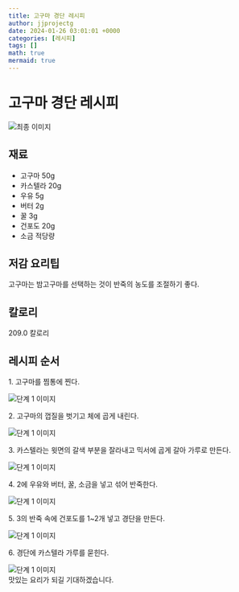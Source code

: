 ```yaml
---
title: 고구마 경단 레시피
author: jjprojectg
date: 2024-01-26 03:01:01 +0000
categories: [레시피]
tags: []
math: true
mermaid: true
---
```

<meta name="og:type" content="website"/>
<meta charset="UTF-8"/>
<div class="header">
  <h1>고구마 경단 레시피</h1>
</div>

<div class="container my-4">
  <div class="row">
    <div class="col-12 col-md-6">
      <div class="recipe-image">
        <img src="http://www.foodsafetykorea.go.kr/uploadimg/20141117/20141117053638_1416213398255.jpg" class="step-image" alt="최종 이미지"/>
      </div>
    </div>
    <div class="col-12 col-md-6">
      <div class="ingredients">
        <h2>재료</h2>
        <ul class="card">
          <li> 고구마 50g </li>
          <li>  카스텔라 20g </li>
          <li>  우유 5g </li>
          <li>  버터 2g </li>
          <li>  꿀 3g </li>
          <li>  건포도 20g </li>
          <li>  소금 적당량 </li>
</ul>
      </div>
    </div>
    <div class="col-12 col-md-6">
      <div class="ingredients">
        <h2>저감 요리팁</h2>
        <div class="card"> 
          <p>
            고구마는 밤고구마를 선택하는 것이 반죽의 농도를 조절하기 좋다.
          </p>
        </div>
      </div>
      <div class="ingredients">
        <h2>칼로리</h2>
        <div class="card"> 
          <p>
            209.0 칼로리
          </p>
        </div>
      </div>
    </div>
  </div>

  <h2 class="my-4">레시피 순서</h2>
  <div class="card recipe-card">
    <div class="card-body recipe-step">
      <p class="card-text step-description">1. 고구마를 찜통에 찐다.</p>
      <img src="http://www.foodsafetykorea.go.kr/uploadimg/cook/948-1.jpg" alt="단계 1 이미지" class="step-image"/>
    </div>
  </div>
  <div class="card recipe-card">
    <div class="card-body recipe-step">
      <p class="card-text step-description">2. 고구마의 껍질을 벗기고 체에 곱게 내린다.</p>
      <img src="http://www.foodsafetykorea.go.kr/uploadimg/cook/948-2.jpg" alt="단계 1 이미지" class="step-image"/>
    </div>
  </div>
  <div class="card recipe-card">
    <div class="card-body recipe-step">
      <p class="card-text step-description">3. 카스텔라는 윗면의 갈색 부분을 잘라내고 믹서에 곱게 갈아 가루로 만든다.</p>
      <img src="http://www.foodsafetykorea.go.kr/uploadimg/cook/948-3.jpg" alt="단계 1 이미지" class="step-image"/>
    </div>
  </div>
  <div class="card recipe-card">
    <div class="card-body recipe-step">
      <p class="card-text step-description">4. 2에 우유와 버터, 꿀, 소금을 넣고 섞어 반죽한다.</p>
      <img src="http://www.foodsafetykorea.go.kr/uploadimg/cook/948-4.jpg" alt="단계 1 이미지" class="step-image"/>
    </div>
  </div>
  <div class="card recipe-card">
    <div class="card-body recipe-step">
      <p class="card-text step-description">5. 3의 반죽 속에 건포도를 1~2개 넣고 경단을 만든다.</p>
      <img src="http://www.foodsafetykorea.go.kr/uploadimg/cook/948-5.jpg" alt="단계 1 이미지" class="step-image"/>
    </div>
  </div>
  <div class="card recipe-card">
    <div class="card-body recipe-step">
      <p class="card-text step-description">6. 경단에 카스텔라 가루를 묻힌다.</p>
      <img src="http://www.foodsafetykorea.go.kr/uploadimg/cook/948-6.jpg" alt="단계 1 이미지" class="step-image"/>
    </div>
  </div>

</div>
맛있는 요리가 되길 기대하겠습니다.
